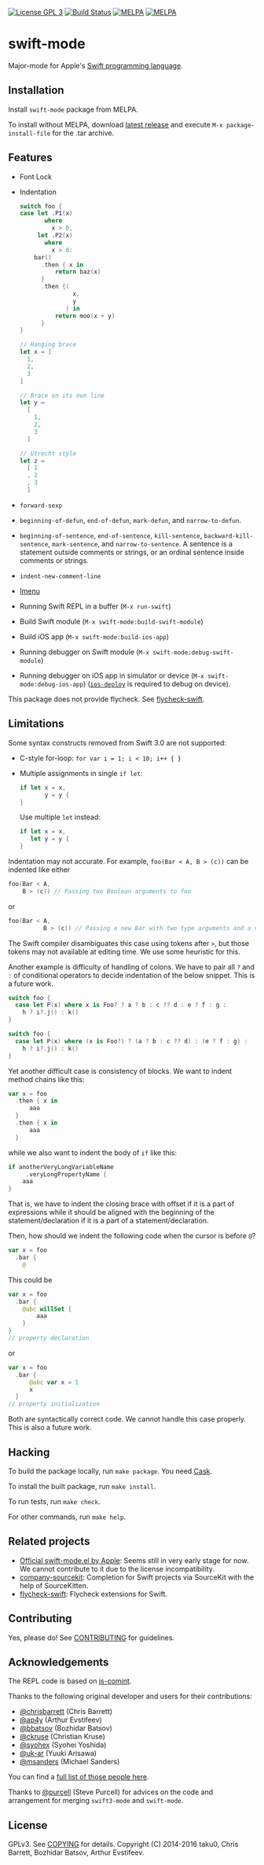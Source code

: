 [![License GPL 3][badge-license]][copying]
[![Build Status][badge-travis]][travis]
[![MELPA](https://melpa.org/packages/swift-mode-badge.svg)](https://melpa.org/#/swift-mode)
[![MELPA](https://stable.melpa.org/packages/swift-mode-badge.svg)](https://melpa.org/#/swift-mode)

# swift-mode

Major-mode for Apple's [Swift programming language](https://developer.apple.com/swift/).

## Installation

Install `swift-mode` package from MELPA.

To install without MELPA, download [latest release](https://github.com/swift-emacs/swift-mode/releases) and execute `M-x package-install-file` for the .tar archive.

## Features

- Font Lock
- Indentation

  ```swift
  switch foo {
  case let .P1(x)
         where
           x > 0,
       let .P2(x)
         where
           x > 0:
      bar()
        .then { x in
            return baz(x)
        }
        .then {(
                 x,
                 y
               ) in
            return moo(x + y)
        }
  }

  // Hanging brace
  let x = [
    1,
    2,
    3
  ]

  // Brace on its own line
  let y =
    [
      1,
      2,
      3
    ]

  // Utrecht style
  let z =
    [ 1
    , 2
    , 3
    ]
  ```
- `forward-sexp`
- `beginning-of-defun`, `end-of-defun`, `mark-defun`, and `narrow-to-defun`.
- `beginning-of-sentence`, `end-of-sentence`, `kill-sentence`, `backward-kill-sentence`, `mark-sentence`, and `narrow-to-sentence`.
  A sentence is a statement outside comments or strings, or an ordinal sentence inside comments or strings.
- `indent-new-comment-line`
- [Imenu](https://www.gnu.org/software/emacs/manual/html_node/emacs/Imenu.html)
- Running Swift REPL in a buffer (`M-x run-swift`)
- Build Swift module (`M-x swift-mode:build-swift-module`)
- Build iOS app (`M-x swift-mode:build-ios-app`)
- Running debugger on Swift module (`M-x swift-mode:debug-swift-module`)
- Running debugger on iOS app in simulator or device (`M-x swift-mode:debug-ios-app`)
  ([`ios-deploy`](https://github.com/ios-control/ios-deploy) is required to debug on device).

This package does not provide flycheck. See [flycheck-swift](https://github.com/swift-emacs/flycheck-swift).

## Limitations

Some syntax constructs removed from Swift 3.0 are not supported:

- C-style for-loop: `for var i = 1; i < 10; i++ { }`
- Multiple assignments in single `if let`:
  ```swift
  if let x = x,
         y = y {
  }
  ```

  Use multiple `let` instead:
  ```swift
  if let x = x,
     let y = y {
  }
  ```

Indentation may not accurate. For example, `foo(Bar < A, B > (c))` can be indented like either
```swift
foo(Bar < A,
    B > (c)) // Passing two Boolean arguments to foo
```
or
```swift
foo(Bar < A,
          B > (c)) // Passing a new Bar with two type arguments and a value
```
The Swift compiler disambiguates this case using tokens after `>`, but those tokens may not available at editing time. We use some heuristic for this.

Another example is difficulty of handling of colons. We have to pair all `?` and `:` of conditional operators to decide indentation of the below snippet. This is a future work.

```swift
switch foo {
  case let P(x) where x is Foo? ? a ? b : c ?? d : e ? f : g :
    h ? i?.j() : k()
}

switch foo {
  case let P(x) where (x is Foo?) ? (a ? b : c ?? d) : (e ? f : g) :
    h ? i?.j() : k()
}
```

Yet another difficult case is consistency of blocks. We want to indent method chains like this:
```swift
var x = foo
  .then { x in
      aaa
  }
  .then { x in
      aaa
  }
```

while we also want to indent the body of `if` like this:

```swift
if anotherVeryLongVariableName
     .veryLongPropertyName {
    aaa
}
```

That is, we have to indent the closing brace with offset if it is a part of expressions while it should be aligned with the beginning of the statement/declaration if it is a part of a statement/declaration.

Then, how should we indent the following code when the cursor is before `@`?

```swift
var x = foo
  .bar {
    @
```

This could be
```swift
var x = foo
  .bar {
    @abc willSet {
        aaa
    }
}
// property declaration
```
or
```swift
var x = foo
  .bar {
      @abc var x = 1
      x
  }
// property initialization
```

Both are syntactically correct code. We cannot handle this case properly. This is also a future work.

## Hacking

To build the package locally, run `make package`. You need [Cask](https://github.com/cask/cask).

To install the built package, run `make install`.

To run tests, run `make check`.

For other commands, run `make help`.

## Related projects

- [Official swift-mode.el by Apple](https://github.com/apple/swift/blob/master/utils/swift-mode.el): Seems still in very early stage for now. We cannot contribute to it due to the license incompatibility.
- [company-sourcekit](https://github.com/nathankot/company-sourcekit): Completion for Swift projects via SourceKit with the help of SourceKitten.
- [flycheck-swift](https://github.com/swift-emacs/flycheck-swift): Flycheck extensions for Swift.

## Contributing

Yes, please do! See [CONTRIBUTING](./CONTRIBUTING.md) for guidelines.

## Acknowledgements

The REPL code is based on [js-comint](http://js-comint-el.sourceforge.net/).

Thanks to the following original developer and users for their contributions:

- [@chrisbarrett](https://github.com/chrisbarrett) (Chris Barrett)
- [@ap4y](https://github.com/ap4y) (Arthur Evstifeev)
- [@bbatsov](https://github.com/bbatsov) (Bozhidar Batsov)
- [@ckruse](https://github.com/ckruse) (Christian Kruse)
- [@syohex](https://github.com/syohex) (Syohei Yoshida)
- [@uk-ar](https://github.com/uk-ar) (Yuuki Arisawa)
- [@msanders](https://github.com/msanders) (Michael Sanders)

You can find a [full list of those people here](https://github.com/swift-emacs/swift-mode/graphs/contributors).

Thanks to [@purcell](https://github.com/purcell) (Steve Purcell) for advices on the code and arrangement for merging `swift3-mode` and `swift-mode`.

## License

GPLv3. See [COPYING][] for details. Copyright (C) 2014-2016 taku0, Chris Barrett, Bozhidar Batsov, Arthur Evstifeev.

[badge-license]: https://img.shields.io/badge/license-GPL_3-green.svg
[badge-travis]: https://travis-ci.org/swift-emacs/swift-mode.png?branch=master
[travis]: https://travis-ci.org/swift-emacs/swift-mode
[COPYING]: ./COPYING
